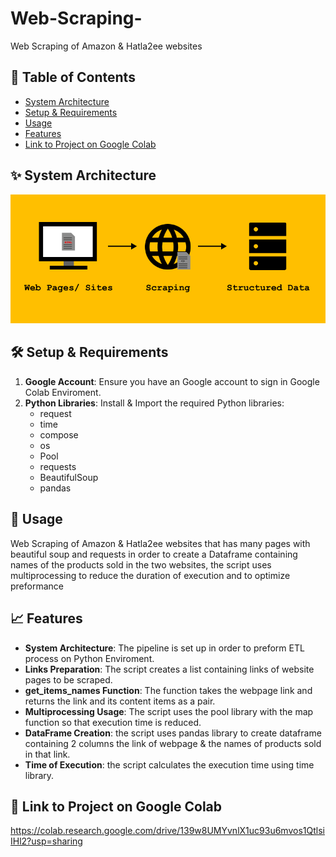 # Web-Scraping-
 Web Scraping of Amazon & Hatla2ee websites
 
## 📝 Table of Contents
- [System Architecture](#-system-architecture)
- [Setup & Requirements](#-setup--requirements)
- [Usage](#-usage)
- [Features](#-features)
- [Link to Project on Google Colab](#-link-to-project-on-google-colab)

## ✨ System Architecture
![System Architecture](System_Architecture/Web-Scraping.png)

## 🛠 Setup & Requirements
1. **Google Account**: Ensure you have an Google account to sign in Google Colab Enviroment.
2. **Python Libraries**: Install & Import the required Python libraries:
   - request
   - time
   - compose
   - os
   - Pool
   - requests
   - BeautifulSoup
   - pandas

## 🚀 Usage
Web Scraping of Amazon & Hatla2ee websites that has many pages with beautiful soup and requests in order to create a Dataframe containing names of the products sold in the two websites, the script uses multiprocessing to reduce the duration of execution and to optimize preformance

## 📈 Features
- **System Architecture**: The pipeline is set up in order to preform ETL process on Python Enviroment.
- **Links Preparation**: The script creates a list containing links of website pages to be scraped.
- **get_items_names Function**: The function takes the webpage link and returns the link and its content items as a pair.
- **Multiprocessing Usage**: The script uses the pool library with the map function so that execution time is reduced.
- **DataFrame Creation**: the script uses pandas library to create dataframe containing 2 columns the link of webpage & the names of products sold in that link.
- **Time of Execution**: the script calculates the execution time using time library.

## 🔗 Link to Project on Google Colab
https://colab.research.google.com/drive/139w8UMYvnlX1uc93u6mvos1QtlsiIHl2?usp=sharing
